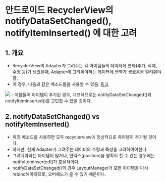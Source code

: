 # 안드로이드 RecyclerView의 notifyDataSetChanged(), notifyItemInserted() 에 대한 고려

## 1. 개요
- RecyclerView의 Adapter가 그려주는 각 아이템들의 데이터에 변화(추가, 삭제, 수정 등)가 생겼을때, Adapter에 그려줘야하는 데이터에 변화가 생겼음을 알려줘야함.
- 이 경우, 다음과 같은 메소드들을 사용할 수 있음. [링크](!https://developer.android.com/reference/androidx/recyclerview/widget/RecyclerView.Adapter)
<img src="https://user-images.githubusercontent.com/26498433/118092091-99ea3a80-b406-11eb-9bb6-dec35aace2aa.png">
- 예를들어 아이템이 추가된 경우, 대표적으로는 notifyDataSetChanged()와 notifyItemInserted()를 고민할 수 있을 것이다.

## 2. notifyDataSetChanged() vs notifyItemInserted()
- 위의 메소드를 사용하면 모두 recyclerview에 정상적으로 아이템이 추가될 것이다.
- 하지만, 현재 Adapter가 그려주는 데이터의 수량과 특성을 고려하여야한다.
- 그려줘야하는 아이템이 많거나, 인덱스(position)을 명확히 할 수 있는 경우에는 notifyItemInserted()가 효율적이다.
- notifyDataSetChanged()의 경우 LayoutManager가 모든 아이템을 다시 rebind해야하므로, 오버헤드가 클 수 있기 때문이다.